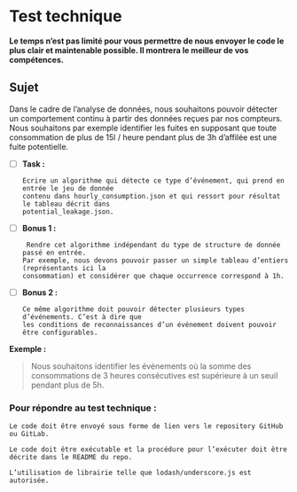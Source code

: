 # Test technique

**Le temps n’est pas limité pour vous permettre de nous envoyer le code le plus clair et
maintenable possible. Il montrera le meilleur de vos compétences.**

## Sujet

Dans le cadre de l’analyse de données, nous souhaitons pouvoir détecter un comportement
continu à partir des données reçues par nos compteurs.
Nous souhaitons par exemple identifier les fuites en supposant que toute consommation de
plus de 15l / heure pendant plus de 3h d’affilée est une fuite potentielle.

- [ ] **Task :**

      Ecrire un algorithme qui détecte ce type d’événement, qui prend en entrée le jeu de donnée
      contenu dans hourly_consumption.json et qui ressort pour résultat le tableau décrit dans
      potential_leakage.json.

- [ ] **Bonus 1 :**
        
       Rendre cet algorithme indépendant du type de structure de donnée passé en entrée.
      Par exemple, nous devons pouvoir passer un simple tableau d’entiers (représentants ici la
      consommation) et considérer que chaque occurrence correspond à 1h.
- [ ] **Bonus 2 :**

      Ce même algorithme doit pouvoir détecter plusieurs types d’événements. C’est à dire que
      les conditions de reconnaissances d’un événement doivent pouvoir être configurables.

**Exemple :**

> Nous souhaitons identifier les événements où la somme des consommations de 3 heures
> consécutives est supérieure à un seuil pendant plus de 5h.

### Pour répondre au test technique :

`Le code doit être envoyé sous forme de lien vers le repository GitHub ou GitLab.`

`Le code doit être exécutable et la procédure pour l’exécuter doit être décrite dans le README du repo.`

`L’utilisation de librairie telle que lodash/underscore.js est autorisée.`
